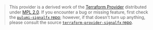 > This provider is a derived work of the [Terraform Provider](https://github.com/splunk-terraform/terraform-provider-signalfx)
> distributed under [MPL 2.0](https://www.mozilla.org/en-US/MPL/2.0/). If you encounter a bug or missing feature,
> first check the [`pulumi-signalfx` repo](https://github.com/pulumi/pulumi-signalfx/issues); however, if that doesn't turn up anything,
> please consult the source [`terraform-provider-signalfx` repo](https://github.com/splunk-terraform/terraform-provider-signalfx/issues).
